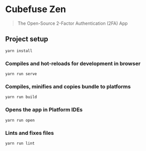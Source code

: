 # Cubefuse Zen

> The Open-Source 2-Factor Authentication (2FA) App

## Project setup
```
yarn install
```

### Compiles and hot-reloads for development in browser
```
yarn run serve
```

### Compiles, minifies and copies bundle to platforms
```
yarn run build
```

### Opens the app in Platform IDEs
```
yarn run open
```

### Lints and fixes files
```
yarn run lint
```
